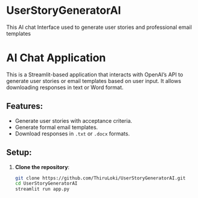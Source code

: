 # UserStoryGeneratorAI
This AI chat Interface used to generate user stories and professional email templates
# AI Chat Application

This is a Streamlit-based application that interacts with OpenAI’s API to generate user stories or email templates based on user input. It allows downloading responses in text or Word format.

## Features:
- Generate user stories with acceptance criteria.
- Generate formal email templates.
- Download responses in `.txt` or `.docx` formats.

## Setup:

1. **Clone the repository**:
   ```bash
   git clone https://github.com/ThiruLoki/UserStoryGeneratorAI.git
   cd UserStoryGeneratorAI
   streamlit run app.py

